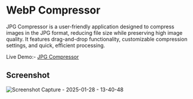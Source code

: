 # WebP Compressor

JPG Compressor is a user-friendly application designed to compress images in the JPG format, reducing file size while preserving high image quality. It features drag-and-drop functionality, customizable compression settings, and quick, efficient processing.

Live Demo:- [JPG Compressor](https://prepphint.com/jpg-compressor/)

## Screenshot
![Screenshot Capture - 2025-01-28 - 13-40-48](https://github.com/user-attachments/assets/f2fea9c3-b13b-4a56-8d72-b18f619931da)
